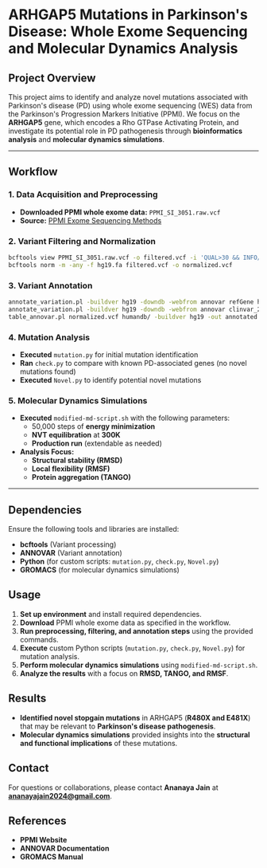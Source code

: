 # ARHGAP5 Mutations in Parkinson's Disease: Whole Exome Sequencing and Molecular Dynamics Analysis

## Project Overview
This project aims to identify and analyze novel mutations associated with Parkinson's disease (PD) using whole exome sequencing (WES) data from the Parkinson's Progression Markers Initiative (PPMI). We focus on the **ARHGAP5** gene, which encodes a Rho GTPase Activating Protein, and investigate its potential role in PD pathogenesis through **bioinformatics analysis** and **molecular dynamics simulations**.

---

## Workflow

### 1. Data Acquisition and Preprocessing
- **Downloaded PPMI whole exome data:** `PPMI_SI_3051.raw.vcf`
- **Source:** [PPMI Exome Sequencing Methods](https://ida.loni.usc.edu/download/files/genetic/61e82b8a-d44d-4a34-b0d5-bf6ed82987ac/ppmi/PPMI_Methods_Exome_Sequencing_116_20150311.pdf)

### 2. Variant Filtering and Normalization
```bash
bcftools view PPMI_SI_3051.raw.vcf -o filtered.vcf -i 'QUAL>30 && INFO/DP>10 && FORMAT/DP>10'
bcftools norm -m -any -f hg19.fa filtered.vcf -o normalized.vcf
```

### 3. Variant Annotation
```bash
annotate_variation.pl -buildver hg19 -downdb -webfrom annovar refGene humandb/
annotate_variation.pl -buildver hg19 -downdb -webfrom annovar clinvar_20240917 humandb/
table_annovar.pl normalized.vcf humandb/ -buildver hg19 -out annotated -protocol refGene,clinvar_20240917,gnomad211_exome -operation g,f,f -nastring . -vcfinput
```

### 4. Mutation Analysis
- **Executed** `mutation.py` for initial mutation identification
- **Ran** `check.py` to compare with known PD-associated genes (no novel mutations found)
- **Executed** `Novel.py` to identify potential novel mutations


### 5. Molecular Dynamics Simulations
- **Executed** `modified-md-script.sh` with the following parameters:
  - 50,000 steps of **energy minimization**
  - **NVT equilibration** at **300K**
  - **Production run** (extendable as needed)
- **Analysis Focus:**
  - **Structural stability (RMSD)**
  - **Local flexibility (RMSF)**
  - **Protein aggregation (TANGO)**

---

## Dependencies
Ensure the following tools and libraries are installed:
- **bcftools** (Variant processing)
- **ANNOVAR** (Variant annotation)
- **Python** (for custom scripts: `mutation.py`, `check.py`, `Novel.py`)
- **GROMACS** (for molecular dynamics simulations)

## Usage
1. **Set up environment** and install required dependencies.
2. **Download** PPMI whole exome data as specified in the workflow.
3. **Run preprocessing, filtering, and annotation steps** using the provided commands.
4. **Execute** custom Python scripts (`mutation.py`, `check.py`, `Novel.py`) for mutation analysis.
5. **Perform molecular dynamics simulations** using `modified-md-script.sh`.
6. **Analyze the results** with a focus on **RMSD, TANGO, and RMSF**.

## Results
- **Identified novel stopgain mutations** in ARHGAP5 (**R480X and E481X**) that may be relevant to **Parkinson's disease pathogenesis**.
- **Molecular dynamics simulations** provided insights into the **structural and functional implications** of these mutations.

## Contact
For questions or collaborations, please contact **Ananaya Jain** at **ananayajain2024@gmail.com**.

## References
- **PPMI Website**
- **ANNOVAR Documentation**
- **GROMACS Manual**
